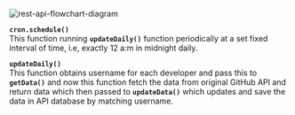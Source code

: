 ![rest-api-flowchart-diagram](https://github.com/vsasvipul0605/havoc-v2-rest-api/blob/implement-readme/docs/images/block-diagram.png)

**`cron.schedule()`**
<br>
This function running **`updateDaily()`** function periodically at a set fixed interval of time, i.e, exactly 12 a:m in midnight daily.

**`updateDaily()`**
<br>
This function obtains username for each developer and pass this to **`getData()`** and now this function fetch the data from original GitHub API and return data which then passed to **`updateData()`**  which updates and  save the data in API database by matching username.